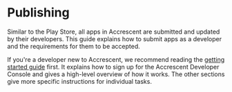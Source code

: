 # Publishing

Similar to the Play Store, all apps in Accrescent are submitted and updated by
their developers. This guide explains how to submit apps as a developer and the
requirements for them to be accepted.

If you're a developer new to Accrescent, we recommend reading the [getting
started guide](publish/getting-started.md) first. It explains how to sign up for
the Accrescent Developer Console and gives a high-level overview of how it
works. The other sections give more specific instructions for individual tasks.
